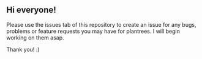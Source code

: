 ## Hi everyone!

Please use the issues tab of this repository to create an issue for any bugs, problems or feature requests you may have for plantrees. I will begin working on them asap.

Thank you! :)
